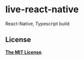 # live-react-native

React-Native, Typescript build

## License

[**The MIT License**](http://opensource.org/licenses/MIT).

